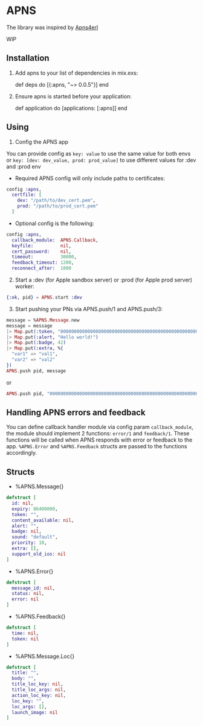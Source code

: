 # APNS

The library was inspired by [Apns4erl](https://github.com/inaka/apns4erl)

WIP

## Installation

  1. Add apns to your list of dependencies in mix.exs:

        def deps do
          [{:apns, "~> 0.0.5"}]
        end

  2. Ensure apns is started before your application:

        def application do
          [applications: [:apns]]
        end

## Using

1. Config the APNS app

You can provide config as `key: value` to use the same value for both envs or `key: [dev: dev_value, prod: prod_value]` to use different values for :dev and :prod env

- Required APNS config will only include paths to certificates:
```elixir
config :apns,
  certfile: [
    dev: "/path/to/dev_cert.pem",
    prod: "/path/to/prod_cert.pem"
  ]
```
- Optional config is the following:
```elixir
config :apns,
  callback_module:  APNS.Callback,
  keyfile:          nil,
  cert_password:    nil,
  timeout:          30000,
  feedback_timeout: 1200,
  reconnect_after:  1000
```

2. Start a :dev (for Apple sandbox server) or :prod (for Apple prod server) worker:

```elixir
{:ok, pid} = APNS.start :dev
```

3. Start pushing your PNs via APNS.push/1 and APNS.push/3:
```Elixir
message = %APNS.Message.new
message = message
|> Map.put(:token, "0000000000000000000000000000000000000000000000000000000000000000")
|> Map.put(:alert, "Hello world!")
|> Map.put(:badge, 42)
|> Map.put(:extra, %{
  "var1" => "val1",
  "var2" => "val2"
})
APNS.push pid, message
```
or
```Elixir
APNS.push pid, "0000000000000000000000000000000000000000000000000000000000000000", "Hello world!"
```

## Handling APNS errors and feedback

You can define callback handler module via config param `callback_module`, the module should implement 2 functions: `error/1` and `feedback/1`. These functions will be called when APNS responds with error or feedback to the app. `%APNS.Error` and `%APNS.Feedback` structs are passed to the functions accordingly.

## Structs

- %APNS.Message{}
```elixir
defstruct [
  id: nil,
  expiry: 86400000,
  token: "",
  content_available: nil,
  alert: "",
  badge: nil,
  sound: "default",
  priority: 10,
  extra: [],
  support_old_ios: nil
]
```
- %APNS.Error{}
```elixir
defstruct [
  message_id: nil,
  status: nil,
  error: nil
]
```
- %APNS.Feedback{}
```elixir
defstruct [
  time: nil,
  token: nil
]
```
- %APNS.Message.Loc{}
```elixir
defstruct [
  title: "",
  body: "",
  title_loc_key: nil,
  title_loc_args: nil,
  action_loc_key: nil,
  loc_key: "",
  loc_args: [],
  launch_image: nil
]
```